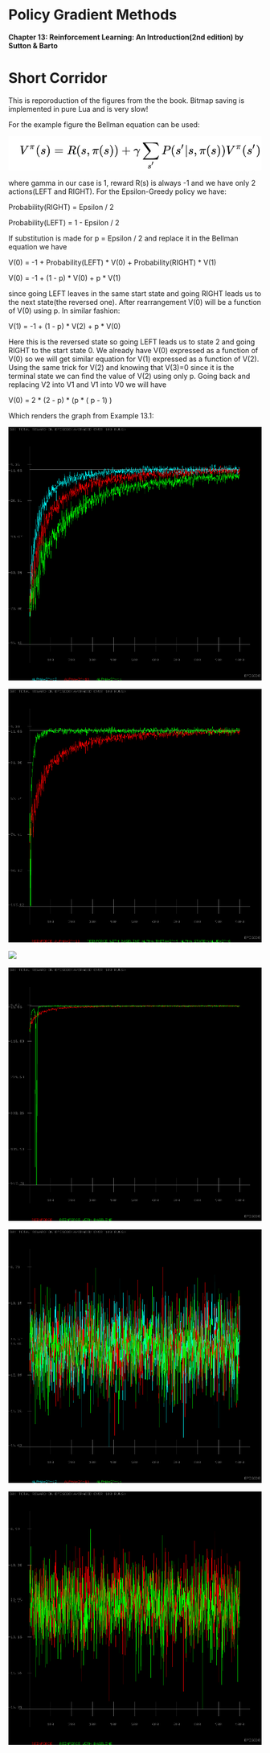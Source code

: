 # Policy Gradient Methods

<b>Chapter 13: Reinforcement Learning: An Introduction(2nd edition) by Sutton &amp; Barto</b>

# Short Corridor

This is reporoduction of the figures from the the book. Bitmap saving is implemented in pure Lua and is very slow!

For the example figure the Bellman equation can be used:

![](BellmanEquation.bmp)

where gamma in our case is 1, reward R(s) is always -1 and we have only 2 actions(LEFT and RIGHT). For the Epsilon-Greedy policy we have:
  
  Probability(RIGHT) = Epsilon / 2
  
  Probability(LEFT) = 1 - Epsilon / 2
  
 If substitution is made for p = Epsilon / 2 and replace it in the Bellman equation we have
 
 V(0) = -1 + Probability(LEFT) * V(0) + Probability(RIGHT) * V(1)
 
 V(0) = -1 + (1 - p) * V(0) + p * V(1)
 
 since going LEFT leaves in the same start state and going RIGHT leads us to the next state(the reversed one). After rearrangement V(0) will be a function of V(0) using p. In similar fashion:
 
 V(1) = -1 + (1 - p) * V(2) + p * V(0)
 
 Here this is the reversed state so going LEFT leads us to state 2 and going RIGHT to the start state 0. We already have V(0) expressed as a function of V(0) so we will get similar equation for V(1) expressed as a function of V(2). Using the same trick for V(2) and knowing that V(3)=0 since it is the terminal state we can find the value of V(2) using only p. Going back and replacing V2 into V1 and V1 into V0 we will have
 
 V(0) = 2 * (2 - p) * (p * ( p - 1) )
 
 Which renders the graph from Example 13.1:


![](ShortCorridor/ShortCorridor_Figure13_1.bmp)

![](ShortCorridor/ShortCorridor_Figure13_2.bmp)

![](ShortCorridor/ShortCorridor_Figure_ActorCritic.bmp)

![](ShortCorridor/ShortCorridor_Figure13_2_Symmetric_SameTarget.bmp)

![](ShortCorridor/Zero_Initial_Thetas_ShortCorridor_Figure13_1.bmp)

![](ShortCorridor/Zero_Initial_Thetas_ShortCorridor_Figure13_2.bmp)
